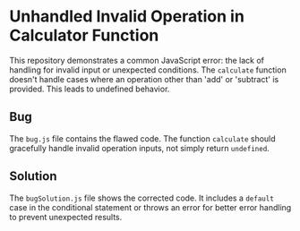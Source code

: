 # Unhandled Invalid Operation in Calculator Function

This repository demonstrates a common JavaScript error: the lack of handling for invalid input or unexpected conditions.  The `calculate` function doesn't handle cases where an operation other than 'add' or 'subtract' is provided. This leads to undefined behavior.

## Bug

The `bug.js` file contains the flawed code. The function `calculate` should gracefully handle invalid operation inputs, not simply return `undefined`.

## Solution

The `bugSolution.js` file shows the corrected code.  It includes a `default` case in the conditional statement or throws an error for better error handling to prevent unexpected results.